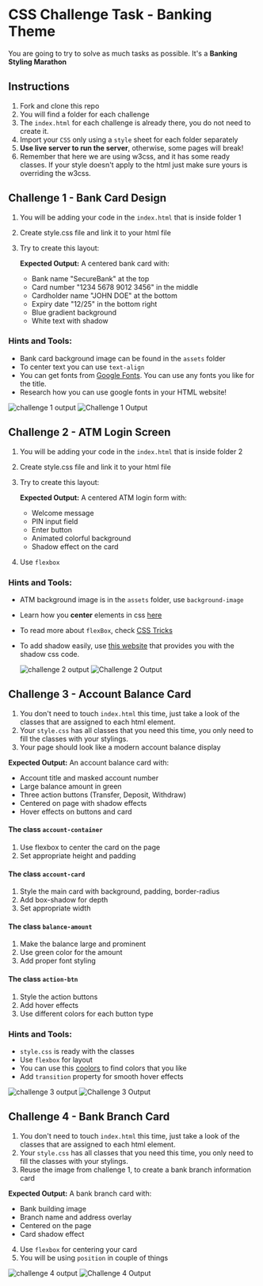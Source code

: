 # CSS Challenge Task - Banking Theme

You are going to try to solve as much tasks as possible. It's a **Banking Styling Marathon**

## Instructions

1. Fork and clone this repo
2. You will find a folder for each challenge
3. The `index.html` for each challenge is already there, you do not need to create it.
4. Import your `CSS` only using a `style` sheet for each folder separately
5. **Use live server to run the server**, otherwise, some pages will break!
6. Remember that here we are using w3css, and it has some ready classes. If your style doesn't apply to the html just make sure yours is overriding the w3css.

## Challenge 1 - Bank Card Design

1. You will be adding your code in the `index.html` that is inside folder 1
2. Create style.css file and link it to your html file
3. Try to create this layout:

   **Expected Output:** A centered bank card with:

   - Bank name "SecureBank" at the top
   - Card number "1234 5678 9012 3456" in the middle
   - Cardholder name "JOHN DOE" at the bottom
   - Expiry date "12/25" in the bottom right
   - Blue gradient background
   - White text with shadow

### Hints and Tools:

- Bank card background image can be found in the `assets` folder
- To center text you can use `text-align`
- You can get fonts from [Google Fonts](https://fonts.google.com/). You can use any fonts you like for the title.
- Research how you can use google fonts in your HTML website!

![challenge 1 output](./images/screenshot.png)
![Challenge 1 Output](./assets/challenge1-output.png)

## Challenge 2 - ATM Login Screen

1. You will be adding your code in the `index.html` that is inside folder 2
2. Create style.css file and link it to your html file
3. Try to create this layout:

   **Expected Output:** A centered ATM login form with:

   - Welcome message
   - PIN input field
   - Enter button
   - Animated colorful background
   - Shadow effect on the card

4. Use `flexbox`

### Hints and Tools:

- ATM background image is in the `assets` folder, use `background-image`
- Learn how you **center** elements in css [here](https://www.better.dev/centering-things-with-css-flexbox)
- To read more about `flexBox`, check [CSS Tricks](https://css-tricks.com/snippets/css/a-guide-to-flexbox/)
- To add shadow easily, use [this website](https://html-css-js.com/css/generator/box-shadow/) that provides you with the shadow css code.


  ![challenge 2 output](./images/screenshot.png)
  ![Challenge 2 Output](./assets/challenge2-output.png)

## Challenge 3 - Account Balance Card

1. You don't need to touch `index.html` this time, just take a look of the classes that are assigned to each html element.
2. Your `style.css` has all classes that you need this time, you only need to fill the classes with your stylings.
3. Your page should look like a modern account balance display

**Expected Output:** An account balance card with:

- Account title and masked account number
- Large balance amount in green
- Three action buttons (Transfer, Deposit, Withdraw)
- Centered on page with shadow effects
- Hover effects on buttons and card

#### **The class `account-container`**

1. Use flexbox to center the card on the page
2. Set appropriate height and padding

#### **The class `account-card`**

1. Style the main card with background, padding, border-radius
2. Add box-shadow for depth
3. Set appropriate width

#### **The class `balance-amount`**

1. Make the balance large and prominent
2. Use green color for the amount
3. Add proper font styling

#### **The class `action-btn`**

1. Style the action buttons
2. Add hover effects
3. Use different colors for each button type

### Hints and Tools:

- `style.css` is ready with the classes
- Use `flexbox` for layout
- You can use this [coolors](https://coolors.co/) to find colors that you like
- Add `transition` property for smooth hover effects

![challenge 3 output](./images/screenshot.png)
![Challenge 3 Output](./assets/challenge3-output.png)

## Challenge 4 - Bank Branch Card

1. You don't need to touch `index.html` this time, just take a look of the classes that are assigned to each html element.
2. Your `style.css` has all classes that you need this time, you only need to fill the classes with your stylings.
3. Reuse the image from challenge 1, to create a bank branch information card

**Expected Output:** A bank branch card with:

- Bank building image
- Branch name and address overlay
- Centered on the page
- Card shadow effect

4. Use `flexbox` for centering your card
5. You will be using `position` in couple of things

![challenge 4 output](./images/screenshot.png)
![Challenge 4 Output](./assets/challenge4-output.png)
